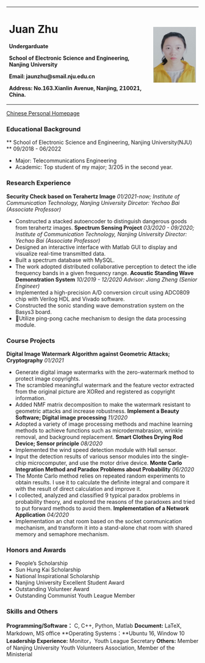 <table border="0">
  <tr>
    <td width="75%">
      <h1>Juan Zhu</h1>
      <p><b>Undergarduate</b></p>
      <p><b>School of Electronic Science and Engineering, Nanjing University</b></p>
      <p><b>Email: jaunzhu@smail.nju.edu.cn</b></p>
      <p><b>Address: No.163.Xianlin Avenue, Nanjing, 210021, China.</b></p>
    </td>
    <td width="25%">
      <img src="/3B24FB1C-820B-4C2C-AC62-28B71D0BC439.png" width="100%">      
    </td>
  </tr>
</table>


<a href="/index-cn.html">Chinese Personal Homepage</a>
 
 ### Educational Background
 ** School of Electronic Science and Engineering, Nanjing University(NJU) **
09/2018 - 06/2022
- Major: Telecommunications Engineering
- Academic: Top student of my major; 3/205 in the second year.
 


### Research Experience
**Security Check based on Terahertz Image**
*01/2021-now; Institute of Communication Technology, Nanjing University*
*Dircetor: Yechao Bai (Associate Professor)*
- Constructed a stacked autoencoder to distinguish dangerous goods from terahertz images.
**Spectrum Sensing Project**
*03/2020 - 09/2020; Institute of Communication Technology, Nanjing University*
*Director: Yechao Bai (Associate Professor)*
- Designed an interactive interface with Matlab GUI to display and visualize real-time transmitted data.
- Built a spectrum database with MySQL. 
- The work adopted distributed collaborative perception to detect the idle frequency bands in a given frequency range.
**Acoustic Standing Wave Demonstration System**
*10/2019 - 12/2020*
*Advisor: Jiang Zheng (Senior Engineer)*
- Implemented a high-precision A/D conversion circuit using ADC0809 chip with Verilog HDL  and Vivado software.
- Constructed the sonic standing wave demonstration system on the Basys3 board.
- Utilize ping-pong cache mechanism to design the data processing module.


### Course Projects
**Digital Image Watermark Algorithm against Geometric Attacks; Cryptography**
*01/2021*
- Generate digital image watermarks with the zero-watermark method to protect image copyrights.
- The scrambled meaningful watermark and the feature vector extracted from the original picture are XORed and registered as copyright information.
- Added NMF matrix decomposition to make the watermark resistant to geometric attacks and increase robustness.
**Implement a Beauty Software; Digital image processing**
*11/2020*
- Adopted a variety of image processing methods and machine learning methods to achieve functions such as microdermabrasion, wrinkle removal, and background replacement. 
**Smart Clothes Drying Rod Device; Sensor principle**
*08/2020*
- Implemented the wind speed detection module with Hall sensor.
- Input the detection results of various sensor modules into the single-chip microcomputer, and use the motor drive device.
 **Monte Carlo Integration Method and Paradox Problems about Probability**
 *06/2020*
 - The Monte Carlo method relies on repeated random experiments to obtain results. I use it to calculate the definite integral and compare it with the result of direct calculation and improve it.
 - I collected, analyzed and classified 9 typical paradox problems in probability theory, and explored the reasons of the paradoxes and tried to put forward methods to avoid them.
 **Implementation of a Network Application**
 *04/2020*
 - Implementation an chat room based on the socket communication mechanism, and transform it into a stand-alone chat room with shared memory and semaphore mechanism.
 
 ### Honors and Awards
- People’s Scholarship
- Sun Hung Kai Scholarship
- National Inspirational Scholarship
- Nanjing University Excellent Student Award
- Outstanding Volunteer Award
- Outstanding Communist Youth League Member

### Skills and Others
**Programming/Software：** C, C++, Python, Matlab
**Document:** LaTeX, Markdown, MS office
**Operating Systems：**Ubuntu 16, Window 10
**Leadership Experience:** Monitor，Youth League Secretary 
**Others:** Member of Nanjing University Youth Volunteers Association, Member of the Ministerial 
